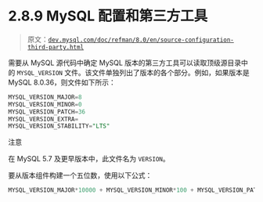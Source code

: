 # 2.8.9 MySQL 配置和第三方工具

> 原文：[`dev.mysql.com/doc/refman/8.0/en/source-configuration-third-party.html`](https://dev.mysql.com/doc/refman/8.0/en/source-configuration-third-party.html)

需要从 MySQL 源代码中确定 MySQL 版本的第三方工具可以读取顶级源目录中的 `MYSQL_VERSION` 文件。该文件单独列出了版本的各个部分。例如，如果版本是 MySQL 8.0.36，则文件如下所示：

```sql
MYSQL_VERSION_MAJOR=8
MYSQL_VERSION_MINOR=0
MYSQL_VERSION_PATCH=36
MYSQL_VERSION_EXTRA=
MYSQL_VERSION_STABILITY="LTS"
```

注意

在 MySQL 5.7 及更早版本中，此文件名为 `VERSION`。

要从版本组件构建一个五位数，使用以下公式：

```sql
MYSQL_VERSION_MAJOR*10000 + MYSQL_VERSION_MINOR*100 + MYSQL_VERSION_PATCH
```
